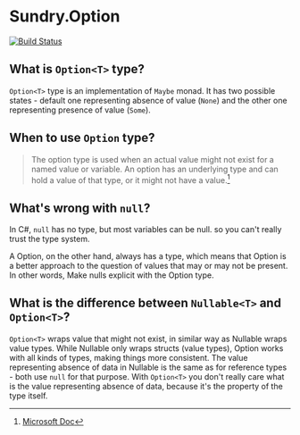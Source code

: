 # Sundry.Option

[![Build Status](https://github.com/sundryoss/Sundry.Option/actions/workflows/continuous.yml/badge.svg)](https://github.com/sundryoss/Sundry.Option/actions/workflows/continuous.yml)


## What is `Option<T>` type?
`Option<T>` type is an implementation of `Maybe` monad. It has two possible states - default one representing absence of value (`None`) and the other one representing presence of value (`Some`). 

## When to use `Option` type?

> The option type is used when an actual value might not exist for a named value or variable. An option has an underlying type and can hold a value of that type, or it might not have a value.[^MicrosoftDoc]

## What's wrong with `null`?
In C#, `null` has no type, but most variables can be null. so you can't really trust the type system.

A Option, on the other hand, always has a type, which means that Option is a better approach to the question of values that may or may not be present. In other words, Make nulls explicit with the Option type.

## What is the difference between `Nullable<T>` and `Option<T>`?

`Option<T>` wraps value that might not exist, in similar way as Nullable<T> wraps value types. While Nullable<T> only wraps structs (value types), Option<T> works with all kinds of types, making things more consistent. The value representing absence of data in Nullable<T> is the same as for reference types - both use `null` for that purpose. 
With `Option<T>` you don't really care what is the value representing absence of data, because it's the property of the type itself.



[^MicrosoftDoc]:
    [Microsoft Doc](https://docs.microsoft.com/en-us/dotnet/fsharp/language-reference/options)

